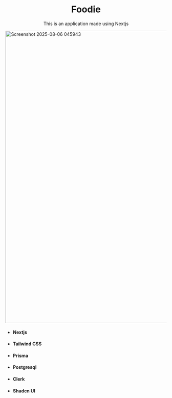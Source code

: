 <h1 align="center">Foodie</h1>
<p align="center">This is an application made using Nextjs</p>

<img width="1880" height="913" alt="Screenshot 2025-08-06 045943" src="https://github.com/user-attachments/assets/f5dba661-51cb-46fb-9cdc-ab8bc668482f" />
<br/>
<ul>
  <li><h4>Nextjs</h4></li>
  <li><h4>Tailwind CSS</h4></li>
  <li><h4>Prisma</h4></li>
  <li><h4>Postgresql</h4></li>
  <li><h4>Clerk</h4></li>
  <li><h4>Shadcn UI</h4></li>
</ul>

